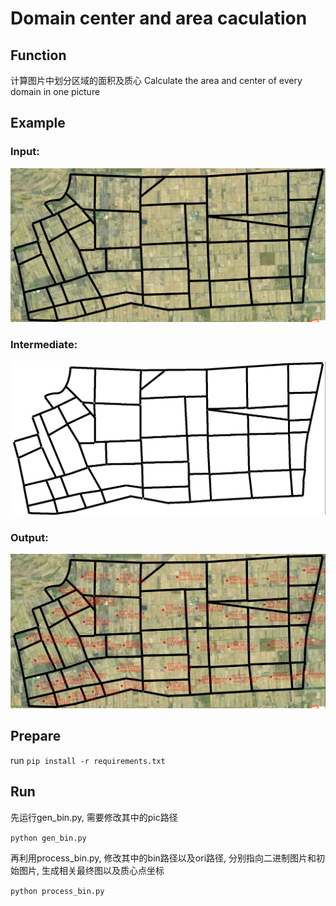 # Domain center and area caculation
## Function
计算图片中划分区域的面积及质心
Calculate the area and center of every domain in one picture
## Example
### Input:
![input](/example/pic7.png)
### Intermediate:
![intermediate](example/pic7_bin.png)
### Output:
![Output](example/pic7_final.png)
## Prepare
run `pip install -r requirements.txt`

## Run
先运行gen_bin.py, 需要修改其中的pic路径

`python gen_bin.py`

再利用process_bin.py, 修改其中的bin路径以及ori路径, 分别指向二进制图片和初始图片, 生成相关最终图以及质心点坐标

`python process_bin.py`
